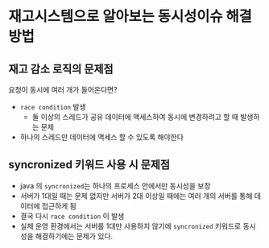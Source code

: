 # 재고시스템으로 알아보는 동시성이슈 해결방법

## 재고 감소 로직의 문제점

요청이 동시에 여러 개가 들어온다면?
- `race condition` 발생
  - 둘 이상의 스레드가 공유 데이터에 액세스하여 동시에 변경하려고 할 때 발생하는 문제
- 하나의 스레드만 데이터에 액세스 할 수 있도록 해야한다 

## syncronized 키워드 사용 시 문제점

- java 의 `syncronized`는 하나의 프로세스 안에서만 동시성을 보장
- 서버가 1대일 때는 문제 없지만 서버가 2대 이상일 때에는 여러 개의 서버를 통해 데이터에 접근하게 됨
- 결국 다시 `race condition` 이 발생
- 실제 운영 환경에서는 서버를 1대만 사용하지 않기에 `syncronized` 키워드로 동시성을 해결하기에는 문제가 있다. 


